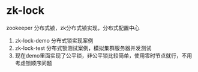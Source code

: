 # zk-lock
zookeeper 分布式锁，zk分布式锁实现，分布式配置中心
1. zk-lock-demo 分布式锁实现案例
2. zk-lock-test 分布式锁测试案例，模拟集群服务器并发测试
3. 现在demo里面实现了公平锁，非公平锁比较简单，使用零时节点就行，不用考虑锁顺序问题
